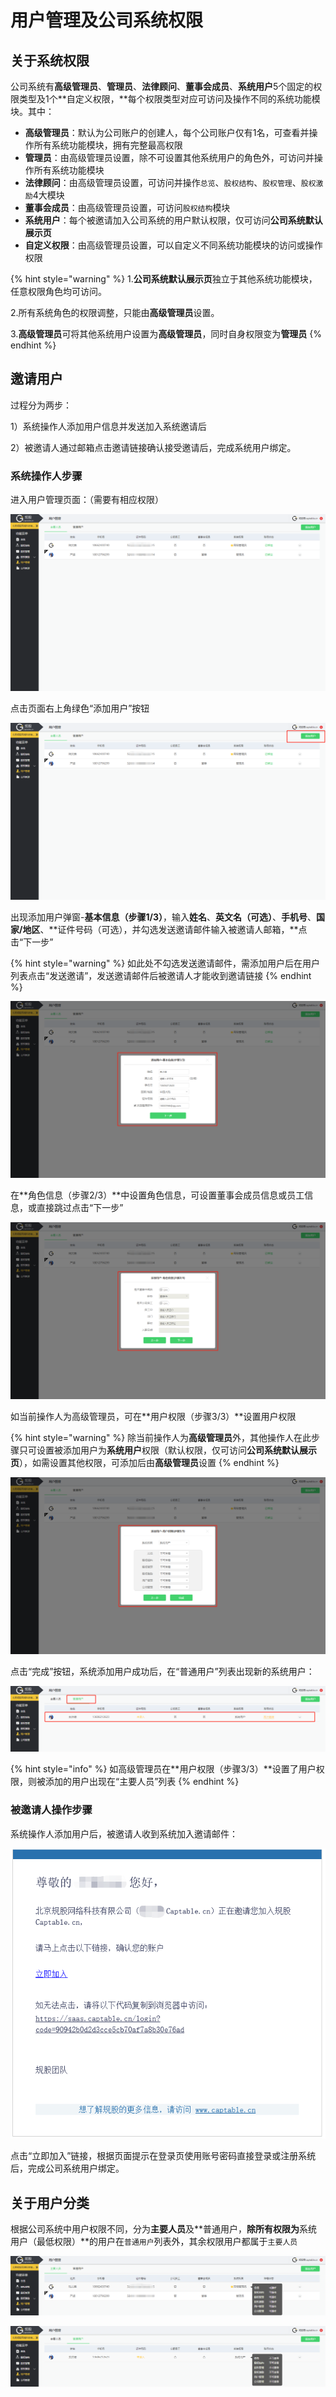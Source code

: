 # 用户管理及公司系统权限

## 关于系统权限

公司系统有**高级管理员**、**管理员**、**法律顾问**、**董事会成员**、**系统用户**5个固定的权限类型及1个**自定义权限，**每个权限类型对应可访问及操作不同的系统功能模块。其中：

* **高级管理员**：默认为公司账户的创建人，每个公司账户仅有1名，可查看并操作所有系统功能模块，拥有完整最高权限
* **管理员**：由高级管理员设置，除不可设置其他系统用户的角色外，可访问并操作所有系统功能模块
* **法律顾问**：由高级管理员设置，可访问并操作`总览`、`股权结构`、`股权管理`、`股权激励`4大模块
* **董事会成员**：由高级管理员设置，可访问`股权结构`模块
* **系统用户**：每个被邀请加入公司系统的用户默认权限，仅可访问**公司系统默认展示页**
* **自定义权限**：由高级管理员设置，可以自定义不同系统功能模块的访问或操作权限

{% hint style="warning" %}
1.**公司系统默认展示页**独立于其他系统功能模块，任意权限角色均可访问。

2.所有系统角色的权限调整，只能由**高级管理员**设置。

3.**高级管理员**可将其他系统用户设置为**高级管理员**，同时自身权限变为**管理员**
{% endhint %}



## 邀请用户

过程分为两步：

1）系统操作人添加用户信息并发送加入系统邀请后

2）被邀请人通过邮箱点击邀请链接确认接受邀请后，完成系统用户绑定。

### 系统操作人步骤

进入用户管理页面：（需要有相应权限）

![](../../.gitbook/assets/image%20%286%29.png)

点击页面右上角绿色“添加用户”按钮

![](../../.gitbook/assets/image%20%2844%29.png)

出现添加用户弹窗-**基本信息（步骤1/3）**，输入**姓名**、**英文名（可选）**、**手机号**、**国家/地区**、**证件号码（可选），并勾选发送邀请邮件输入被邀请人邮箱，**点击“下一步”

{% hint style="warning" %}
如此处不勾选发送邀请邮件，需添加用户后在用户列表点击“发送邀请”，发送邀请邮件后被邀请人才能收到邀请链接
{% endhint %}

![&#x6DFB;&#x52A0;&#x7528;&#x6237;&#xFF0C;&#x6B65;&#x9AA4;&#xFF08;1/3&#xFF09;](../../.gitbook/assets/image%20%2843%29.png)

在**角色信息（步骤2/3）**中设置角色信息，可设置董事会成员信息或员工信息，或直接跳过点击“下一步”

![&#x6DFB;&#x52A0;&#x7528;&#x6237;&#xFF08;&#x6B65;&#x9AA4;2/3&#xFF09;](../../.gitbook/assets/image%20%28102%29.png)

如当前操作人为高级管理员，可在**用户权限（步骤3/3）**设置用户权限

{% hint style="warning" %}
除当前操作人为**高级管理员**外，其他操作人在此步骤只可设置被添加用户为**系统用户**权限（默认权限，仅可访问**公司系统默认展示页**），如需设置其他权限，可添加后由**高级管理员**设置
{% endhint %}

![&#x6DFB;&#x52A0;&#x7528;&#x6237;&#xFF0C;&#x6B65;&#x9AA4;&#xFF08;3/3&#xFF09;](../../.gitbook/assets/image%20%288%29.png)

点击“完成”按钮，系统添加用户成功后，在“普通用户”列表出现新的系统用户：

![](../../.gitbook/assets/image%20%2845%29.png)

{% hint style="info" %}
如高级管理员在**用户权限（步骤3/3）**设置了用户权限，则被添加的用户出现在“主要人员”列表
{% endhint %}

### 被邀请人操作步骤

系统操作人添加用户后，被邀请人收到系统加入邀请邮件：

![&#x9080;&#x8BF7;&#x90AE;&#x4EF6;](../../.gitbook/assets/image%20%2881%29.png)

点击“立即加入”链接，根据页面提示在登录页使用账号密码直接登录或注册系统后，完成公司系统用户绑定。

## 关于用户分类

根据公司系统中用户权限不同，分为**主要人员**及**普通用户，**除所有权限为**系统用户（最低权限）**的用户在`普通用户`列表外，其余权限用户都属于`主要人员`

![](../../.gitbook/assets/image%20%2892%29.png)

![](../../.gitbook/assets/image%20%2897%29.png)

